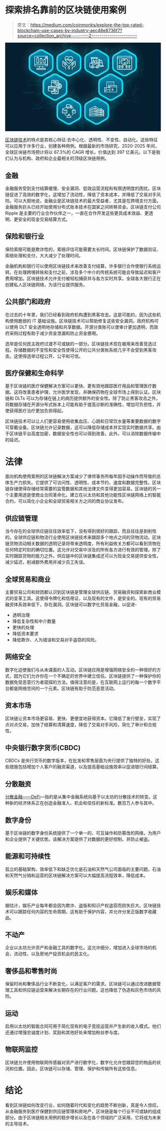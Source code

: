 # 探索排名靠前的区块链使用案例

> 原文：<https://medium.com/coinmonks/explore-the-top-rated-blockchain-use-cases-by-industry-aec48e8736f7?source=collection_archive---------2----------------------->

![](img/50a4ee5262836b8ed44e41b4d37e7841.png)

[区块链技术](https://www.leewayhertz.com/blockchain-technology-explained/)的特点是其核心特征:去中心化、透明性、不变性、自动化。这些特征可以应用于许多行业，创建各种用例。根据最新的市场研究，2020-2025 年间，全球区块链市场预计将以 67.3%的 CAGR 增长，价值达到 397 亿美元。以下是我们认为与机构、政府和企业最相关的顶级区块链用例。

## 金融

金融服务受到支付结算缓慢、安全漏洞、低效运营流程和有限透明度的困扰。区块链促进了高效的数字化，这增加了流动性，降低了资本成本，并降低了交易对手风险。可以大胆地说，金融业是区块链技术的最大受益者，尤其是在跨境支付方面。金融服务巨头已经开始使用分布式账本技术在国家之间转移资金。区块链支付公司 Ripple 是主要的行业合作伙伴之一，一直在合作开发这些更具成本效益、更透明、更安全的现金交易结算方式。

## 保险和银行业

保险索赔可能是欺诈性的，索赔评估可能需要太长时间。区块链保护了数据验证、索赔处理和支付，大大减少了处理时间。

金融机构和银行可以使用区块链技术来改善支付结算。许多银行合作使银行系统运转。在处理跨境转账和支付之前，涉及多个中介的传统系统可能会导致延迟和客户费用增加。区块链技术允许支付被轻松捕获并与各方实时共享。全球各大银行正在创建私人区块链网络，为该行业提供服务。

## 公共部门和政府

在过去的十年里，我们已经看到政府机构遭到黑客攻击。这是可能的，因为这些机构使用脆弱的 IT 基础设施。区块链技术可以帮助修复这些安全漏洞。政府机构可以使用 DLT 安全透明地存储和共享数据。开源分类账可以使审计更加透明，而政府采购过程有助于减少资金泄漏和防止资金挪用。

选举是任何民主政府过渡不可或缺的一部分。区块链技术现在被用来改善竞选过程。存储数据的不变性和安全性使得公开的公共分类账系统几乎不会受到黑客攻击。这使得选举过程公开、公平和可信。

## 医疗保健和生命科学

基于区块链的医疗保健解决方案可以更快、更有效地跟踪医疗用品和管理医疗数据。这将改善患者护理，允许医学发现，并确保药物在全球市场上得到认证。区块链和 DLTs 可以为存储在链上的病历提供额外的安全性。除了防止黑客攻击之外，将数据存储在开源分布式账本上可能有助于提高诊断的准确性，增加可负担性，并使获得医疗治疗更加负担得起。

区块链技术可以让人们更容易使用收集血压、心跳和日常饮水量等重要数据的数字可穿戴设备。区块链允许记录数据，这可以降低存储成本并实现实时数据共享。由于区块链平台高度加密，数据安全性也可以得到改善。此外，可以消除数据传输中的延迟。

# 法律

面向机构使用案例的区块链解决方案减少了律师事务所每年因手动操作而导致的总体生产力损失。它提供了可访问性、透明性、成本节约、速度和数据完整性。区块链存储使得存储经常需要的监管数据和其他法律文件变得更加容易。区块链的另一个主要用途是使商业合同革命化。建立在以太坊和其他功能性区块链网络上的智能合约，可以简化小企业和全球贸易相关方之间的商业协议发布。

## 供应链管理

当今存在的全球供应链往往效率低下，没有得到很好的跟踪，而且往往是剥削性的。全球供应链和物流行业使用区块链技术来跟踪多个地点之间的货物流动。区块链货物流动相关数据的透明记录将带来透明度，所有利益攸关方都可以看到货物在任何特定时刻的确切位置。这允许对交易中涉及的所有各方进行有效的管理。除了实时跟踪货物的能力之外，供应链中的区块链集成还可以为现金交易提供安全性，减少延迟，削减额外费用并减少员工失误。

## 全球贸易和商业

主要贸易公司和财团都认识到区块链是管理全球供应链、贸易融资和探索新商业模式的变革工具。这使得令牌化和信用证，以及现有的文件，是安全的。现有的贸易融资体系效率低下，存在漏洞。区块链可以数字化贸易金融，以促进-

*   透明治理
*   降低复杂性和中介数量
*   更快的处理
*   降低资本要求
*   降低欺诈、人为错误和交易对手盗窃的风险。

## 网络安全

数字化迫使我们与从未谋面的人互动。区块链应用是增强网络安全的一种很好的方式，因为它们允许你在一个不确定的世界中建立信任。区块链提供了一种保护你的数据免受恶意行为者窥探的方法。值得注意的是，在互联网上运行的每一个数字平台都是网络空间的一个元素。区块链有助于防范恶意活动。

## 资本市场

区块链让资本市场更容易、更快、更便宜地获得资本。它降低了发行壁垒，实现了点对点交易，加快了结算和清算速度，降低了交易对手风险，简化了审计和合规性。

## 中央银行数字货币(CBDC)

CBDCs 是央行货币的数字版本，在批发和零售层面为央行提供了独特的好处。这些措施包括增加个人客户的融资渠道，以及提高基础设施效率以促进银行间结算。

## 分散融资

[分散金融——DeFi](https://www.leewayhertz.com/decentralized-finance-defi/)—指的是从集中金融系统向基于以太坊的分散技术的转变。这种新的经济体系正在创造金融准入、机会和信任的新标准。数百万人参与其中。

## 数字身份

基于区块链的数字身份系统提供了一个单一的、可互操作和防篡改的网络，为用户和企业提供了关键优势。该解决方案提供了对数据的更好控制，并防止被盗。

## 能源和可持续性

孤立的基础架构、效率低下和缺乏优化是石油和天然气公司面临的主要问题。石油和天然气分销和运营的区块链解决方案可以大幅提高流程效率，降低成本。

## 娱乐和媒体

据估计，娱乐产业每年都会因为欺诈、盗版和知识产权盗窃而损失巨大。区块链技术可以跟踪任何内容的生命周期，这有助于保护内容，并允许分发正版数字收藏品。

## 不动产

企业以太坊允许资产和金融工具的数字化。这允许细分，增加进入全球市场的机会，流动性，以及房地产投资机会的民主化。

## 奢侈品和零售时尚

保留时尚和奢侈品行业不断变化，以满足客户的需求。区块链可以通过改进数据管理工具和供应链运营来解决长期存在的行业问题。这也降低了伪造和灰色市场的风险。

## 运动

启用以太坊的智能合同可用于简化现有的电子竞技运营并产生新的收入模式。他们还通过增强忠诚度计划、奖励和其他好处来增加粉丝参与度。

## 物联网监控

区块链允许使用物联网传感器对资产进行数字化，数字化允许您跟踪您的物品的状况和位置。因此，区块链可以存储、管理、保护和传输所有这些信息。

# 结论

看到区块链如何改变行业，如何随着时代和变化的趋势不断创新，真是令人惊叹。从金融服务到医疗保健到供应链管理和房地产，区块链是每个行业不可或缺的组成部分。由于区块链相关用例的稳步增长以及在各个领域的广泛采用，它将成为未来的主导技术。
